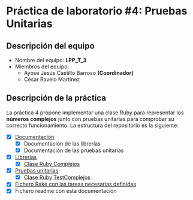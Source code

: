 Práctica de laboratorio #4: Pruebas Unitarias
=======================

## Descripción del equipo

  * Nombre del equipo: **LPP_T_3**
  * Miembros del equipo:
    * Ayose Jesús Castillo Barroso **(Coordinador)**
    * César Ravelo Martínez

## Descripción de la práctica

  La práctica 4 propone implementar una clase Ruby para representar los **números complejos** junto
con pruebas unitarias para comprobar su correcto funcionamiento. La estructura del repositorio es la siguiente:

  * [x] [Documentación](doc/)
    * [x] Documentación de las librerías
    * [x] Documentación de las pruebas unitarias
  * [x] [Librerías](lib/)
    * [x] [Clase Ruby Complejos](lib/complejos.rb)
  * [x] [Pruebas unitarias](test/)
    * [x] [Clase Ruby TestComplejos](test/tc_complejos.rb)
  * [x] [Fichero Rake con las tareas necesarias definidas](Rakefile)
  * [x] Fichero readme con esta documentación
